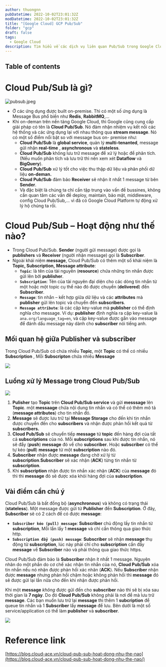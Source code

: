 ```yaml
---
author: thuongnn
pubDatetime: 2022-10-02T23:01:32Z
modDatetime: 2022-10-02T23:01:32Z
title: "[Google Cloud] GCP Pub/Sub"
folder: "gcp"
draft: false
tags:
  - Google Cloud
description: Tìm hiểu về các dịch vụ liên quan Pub/Sub trong Google Cloud.
---
```


## Table of contents

# Cloud Pub/Sub là gì?

![pubsub.jpeg](https://github.com/user-attachments/assets/1fea20f8-8f76-4700-b91a-54c7fce7c003)

- Ở các ứng dụng được built on-premise. Thì có một số ứng dụng là Message Bus phổ biến như **Redis**, **RabbitMQ**,…
- Khi on-deman trên nền tảng Google Cloud, thì Google cũng cung cấp giải pháp có tên là **Cloud Pub/Sub**. Nó đảm nhận nhiệm vụ kết nối các hệ thống và các ứng dụng lại với nhau thông qua **stream message**. Nó có một số điểm nổi bật so với message bus on- premise như:
  - **Cloud Pub/Sub** là **global service**, quản lý **multi-tenanted**, message gửi nhận **real-time** , **asynchronous** và **stateless**.
  - **Cloud Pub/Sub** không lưu trữ message để xử lý hoặc để phân tích. (Nếu muốn phân tích và lưu trữ thì nên xem xét **Dataflow** và **BigQuery**).
  - **Cloud Pub/Sub** xử lý tốt cho việc thu thập dữ liệu và phân phối dữ liệu **on-deman.**
  - **Cloud Pub/Sub** đảm bảo **Receiver** sẽ nhận ít nhất 1 message từ bên **Sender**.
  - Và đặc biệt là chúng ta chỉ cần tập trung vào vấn đề bussines, không cần quan tâm các vấn đề deploy, maintain, bảo mật, middleware, config Cloud Pub/Sub,… vì đã có Google Cloud Platform tự động xử lý hộ chúng ta rồi.

# **Cloud Pub/Sub – Hoạt động như thế nào?**

- Trong Cloud Pub/Sub. **Sender** (người gửi message) được gọi là **publishers** và **Receiver** (người nhận message) gọi là **Subscriber**.
- Ngoài khái niệm **message**, Cloud Pub/Sub có thêm một số khái niệm là **Topic, Subscription,** **Message attribute**:
  - **`Topic`**: là tên của tài nguyên (**resource**) chứa những tin nhắn được gửi lên bởi **publisher**.
  - **`Subscription`**: Tên của tài nguyên đại diện cho các dòng tin nhắn từ một hoặc một topic cụ thể nào đó được chuyển (**delivered**) đến **Subscriber**.
  - **`Message`**: tin nhắn – kết hợp giữa dữ liệu và các **attributes** mà **publisher** gửi lên topic và chuyển đến **subscribers**.
  - **`Message attribute`**: là các cặp key-value mà **publisher** có thể định nghĩa cho message.
    Ví dụ: **publisher** định nghĩa ra cặp key-value là `ana.org/language_tag=en`, và cặp key-value được gắn vào message để đánh dấu message này dành cho **subscriber** nói tiếng anh.

## **Mối quan hệ giữa Publisher và subscriber**

Trong Cloud Pub/Sub có chứa nhiều **Topic**, một **Topic** có thể có nhiều **Subscription** , Mỗi **Subscripton** chứa nhiều **Message**

![](https://github.com/user-attachments/assets/7ee38bcb-f1b6-4899-b489-8cf5f0093635)

## **Luồng xử lý Message trong Cloud Pub/Sub**

![](https://github.com/user-attachments/assets/8eb62c8c-c464-41f8-8b08-1e39b958e580)

1. **Pulisher** tạo **Topic** trên **Cloud Pub/Sub service** và gửi **messsage** lên **Topic**. một **messaage** chứa nội dung tin nhắn và có thể có thêm mô tả (**message attributes**) cho tin nhắn đó.
2. **Message** sẽ được lưu trữ tại **Message Storage** cho đến khi tin nhắn được chuyển đến cho **subscribers** và nhận được phản hồi kết quả từ **subscribers.**
3. **Cloud Pub/Sub** sẽ chuyển tiếp **message** từ **topic** đến hàng đợi của tất cả **subscriptions** của nó. Mỗi **subscriptions** sau khi được tin nhắn, nó sẽ đẩy (**push**) **message** đó về cho **subscriber**. Hoặc **subscriber** có thể tự kéo (**pull**) **message** từ một **subscription** nào đó.
4. **Subscriber** nhận được **message** đang chờ xử lý từ **subscription**.**Subscriber** sẽ xác nhận (**ACK**) từng tin nhắn từ **subscription**.
5. Khi **subscription** nhận được tin nhắn xác nhận (**ACK**) của **message** đó thì thì **message** đó sẽ được xóa khỏi hàng đợi của **subscription**.

## Vài điểm cần chú ý

Cloud Pub/Sub là bất đồng bộ (**asynchronous**) và không có trạng thái (**stateless**). Một message được gửi từ **Publisher** đến **Subscription**. Ở đây, **Subscriber** sẽ có 2 cách để có được **message**:

- **`Subscriber kéo (pull) message`**: **Subscriber** chủ động lấy tin nhắn từ **subscription**, Mỗi lần lấy 1 **message** và chỉ cần thông qua giao thức http.
- **`Subscription đẩy (push) message`**: **Subscriber** sẽ nhận **message** thụ động từ **subscription**, lúc này phải chỉ cho **subscription** cần đẩy **message** về **Subscriber** nào và phải thông qua giao thức https.

Cloud Pub/Sub đảm bảo là **Subscriber** nhận ít nhất 1 message. Nguyên nhân do một phần do cơ chế xác nhận tin nhắn của nó, **Cloud Pub/Sub** xóa tin nhắn nếu nó nhận được phản hồi xác nhân (**ACK**). Nếu **Subscriber** nhận được **message** nhưng phản hồi chậm hoặc không phản hồi thì **message** đó sẽ được gửi lại lần nữa cho đến khi nhận được phản hồi.

Khi một **message** _không_ được gửi đến cho **subscriber** nào thì sẽ bị xóa sau thời gian là **7 ngày**. Do đó **Cloud Pub/Sub** không phải là nơi để mà lưu trữ **message**. Các bạn muốn lưu trữ lại **message** thì thêm 1 **subcription** để queue tin nhắn và 1 **Subscriber** lấy **message** để lưu. Bên dưới là một số service/application có thể làm **publisher** và **subscriber**.

![](https://github.com/user-attachments/assets/e27f1960-2941-4f74-829d-f0a408c47324)

# Reference link

[https://blog.cloud-ace.vn/cloud-pub-sub-hoat-dong-nhu-the-nao](https://blog.cloud-ace.vn/cloud-pub-sub-hoat-dong-nhu-the-nao/)
